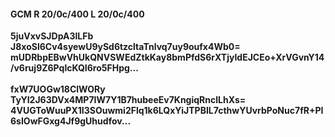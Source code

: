 #### GCM R 20/0c/400 L 20/0c/400
**5juVxvSJDpA3lLFb**<br/>**J8xoSl6Cv4syewU9ySd6tzcltaTnlvq7uy9oufx4Wb0=**<br/>**mUDRbpEBwVhUkQNVSWEdZtkKay8bmPfdS6rXTjyIdEJCEo+XrVGvnY14/v6ruj9Z6PqlcKQI6ro5FHpg...**<br/><br/>
**fxW7UOGw18ClWORy**<br/>**TyYI2J63DVx4MP7IW7Y1B7hubeeEv7KngiqRnclLhXs=**<br/>**4VUGToWuuPX1I3SOuwmi2Flq1k6LQxYiJTPBIL7cthwYUvrbPoNuc7fR+PI6sIOwFGxg4Jf9gUhudfov...**